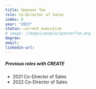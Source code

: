 ```yaml
---
title: Spenser Tan
role: Co-Director of Sales
index: 6
year: "2023"
status: current_executive
# image: /images/people/SpencerTan.png
degree:
email:
linkedin-url:
---
```

##### Previous roles with CREATE

- 2021 Co-Director of Sales
- 2022 Co-Director of Sales

